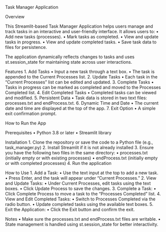 Task Manager Application

Overview

This Streamlit-based Task Manager Application helps users manage and track tasks in an interactive and user-friendly interface. It allows users to:
	•	Add new tasks (processes).
	•	Mark tasks as completed.
	•	View and update tasks in progress.
	•	View and update completed tasks.
	•	Save task data to files for persistence.

The application dynamically reflects changes to tasks and uses st.session_state for maintaining state across user interactions.

Features
	1.	Add Tasks
	•	Input a new task through a text box.
	•	The task is appended to the Current Processes list.
	2.	Update Tasks
	•	Each task in the “Current Processes” list can be edited and updated.
	3.	Complete Tasks
	•	Tasks in progress can be marked as completed and moved to the Processes Completed list.
	4.	Edit Completed Tasks
	•	Completed tasks can be viewed and modified.
	5.	Persistent Data
	•	Task data is stored in two text files: processes.txt and endProcess.txt.
	6.	Dynamic Time and Date
	•	The current date and time are displayed at the top of the app.
	7.	Exit Option
	•	A simple exit confirmation prompt.

How to Run the App

Prerequisites
	•	Python 3.8 or later
	•	Streamlit library

Installation
	1.	Clone the repository or save the code to a Python file (e.g., task_manager.py)
  2. 	Install Streamlit if it is not already installed
  3. Ensure you have the following two files in the same directory:
    	•	processes.txt (initially empty or with existing processes)
    	•	endProcess.txt (initially empty or with completed processes)
  4. Run the application

  How to Use
	1.	Add a Task:
	•	Use the text input at the top to add a new task.
	•	Press Enter, and the task will appear under “Current Processes.”
	2.	View and Update Tasks:
	•	Under Current Processes, edit tasks using the text boxes.
	•	Click Update Process to save the changes.
	3.	Complete a Task:
	•	Click Complete Process to move a task to the “Processes Completed” list.
	4.	View and Edit Completed Tasks:
	•	Switch to Processes Completed via the radio button.
	•	Update completed tasks using the available text boxes.
	5.	Exit the Application:
	•	Click the Exit button and confirm the exit.

Notes
	•	Make sure the processes.txt and endProcess.txt files are writable.
	•	State management is handled using st.session_state for better interactivity.

